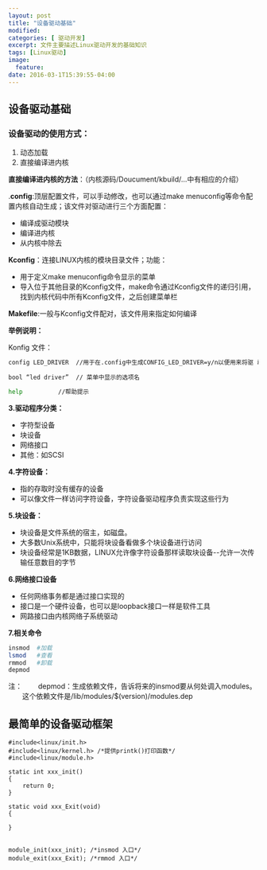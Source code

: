 ```yaml
---
layout: post
title: "设备驱动基础"
modified:
categories: [ 驱动开发]
excerpt: 文件主要描述Linux驱动开发的基础知识
tags: [Linux驱动]
image:
  feature:
date: 2016-03-1T15:39:55-04:00
---
```


## 设备驱动基础

### 设备驱动的使用方式：

 1. 动态加载
 2. 直接编译进内核

**直接编译进内核的方法**：（内核源码/Doucument/kbuild/...中有相应的介绍）

  .**config**:顶层配置文件，可以手动修改，也可以通过make menuconfig等命令配置内核自动生成；该文件对驱动进行三个方面配置：

 -  编译成驱动模块
 - 编译进内核
 -  从内核中除去
 
**Kconfig**：连接LINUX内核的模块目录文件；功能：

 -  用于定义make menuconfig命令显示的菜单
 - 导入位于其他目录的Kconfig文件，make命令通过Kconfig文件的递归引用，找到内核代码中所有Kconfig文件，之后创建菜单栏

**Makefile**:一般与Kconfig文件配对，该文件用来指定如何编译

 **举例说明：**

Konfig 文件：

```bash
config LED_DRIVER  //用于在.config中生成CONFIG_LED_DRIVER=y/n以便用来将驱 动编译进内核与否
				
bool “led driver”  // 菜单中显示的选项名

help 		  //帮助提示
```

**3.驱动程序分类：**

 - 字符型设备
 - 块设备
 - 网络接口
 - 其他：如SCSI

**4.字符设备：**

 - 指的存取时没有缓存的设备
 - 可以像文件一样访问字符设备，字符设备驱动程序负责实现这些行为


**5.块设备：**

 - 块设备是文件系统的宿主，如磁盘。
 -  大多数Unix系统中，只能将块设备看做多个块设备进行访问
 - 块设备经常是1KB数据，LINUX允许像字符设备那样读取块设备--允许一次传输任意数目的字节

**6.网络接口设备**

 - 任何网络事务都是通过接口实现的
 - 接口是一个硬件设备，也可以是loopback接口一样是软件工具
 - 网路接口由内核网络子系统驱动

**7.相关命令**

```bash
insmod	#加载
lsmod 	#查看
rmmod	#卸载
depmod
```
注：
　　depmod：生成依赖文件，告诉将来的insmod要从何处调入modules。
　　这个依赖文件是/lib/modules/$(version)/modules.dep

 
## 最简单的设备驱动框架

```
#include<linux/init.h>
#include<linux/kernel.h> /*提供printk()打印函数*/
#include<linux/module.h>

static int xxx_init()
{
	return 0;
}

static void xxx_Exit(void)
{

}
 

module_init(xxx_init); /*insmod 入口*/
module_exit(xxx_Exit); /*rmmod 入口*/
```



 

